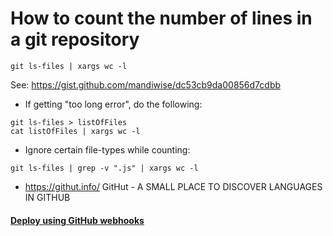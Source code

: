 # How to count the number of lines in a git repository

```
git ls-files | xargs wc -l
```

See: https://gist.github.com/mandiwise/dc53cb9da00856d7cdbb


- If getting "too long error", do the following:

```
git ls-files > listOfFiles
cat listOfFiles | xargs wc -l
```

- Ignore certain file-types while counting:

```
git ls-files | grep -v ".js" | xargs wc -l
```

- https://githut.info/
GitHut - A SMALL PLACE TO DISCOVER LANGUAGES IN GITHUB

#### [Deploy using GitHub webhooks](https://davidauthier.com/blog/2017/09/07/deploy-using-github-webhooks/)
